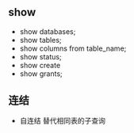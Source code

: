#

## show

- show databases;
- show tables;
- show columns from table_name;
- show status;
- show create
- show grants;

## 连结

- 自连结 替代相同表的子查询
